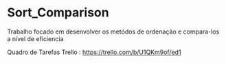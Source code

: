 # Sort_Comparison
Trabalho focado em desenvolver os metódos de ordenação e compara-los a nível de eficiencia 

Quadro de Tarefas Trello : https://trello.com/b/U1QKm9of/ed1
